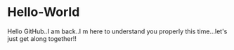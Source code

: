 # Hello-World


Hello GitHub..I am back..I m here to understand you properly this time...let's just get along together!!  
